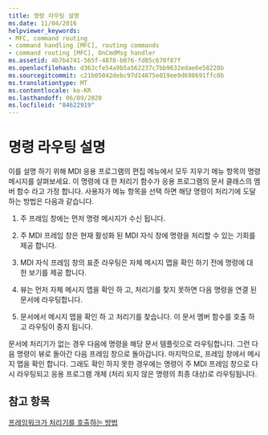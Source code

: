 ```yaml
---
title: 명령 라우팅 설명
ms.date: 11/04/2016
helpviewer_keywords:
- MFC, command routing
- command handling [MFC], routing commands
- command routing [MFC], OnCmdMsg handler
ms.assetid: 4b7b4741-565f-4878-b076-fd85c670f87f
ms.openlocfilehash: d362cfe54a9b5a562237c7bb9632edae6e58228b
ms.sourcegitcommit: c21b05042debc97d14875e019ee9d698691ffc0b
ms.translationtype: MT
ms.contentlocale: ko-KR
ms.lasthandoff: 06/09/2020
ms.locfileid: "84622919"
---
```

# <a name="command-routing-illustration"></a>명령 라우팅 설명

이를 설명 하기 위해 MDI 응용 프로그램의 편집 메뉴에서 모두 지우기 메뉴 항목의 명령 메시지를 살펴보세요. 이 명령에 대 한 처리기 함수가 응용 프로그램의 문서 클래스의 멤버 함수 라고 가정 합니다. 사용자가 메뉴 항목을 선택 하면 해당 명령이 처리기에 도달 하는 방법은 다음과 같습니다.

1. 주 프레임 창에는 먼저 명령 메시지가 수신 됩니다.

1. 주 MDI 프레임 창은 현재 활성화 된 MDI 자식 창에 명령을 처리할 수 있는 기회를 제공 합니다.

1. MDI 자식 프레임 창의 표준 라우팅은 자체 메시지 맵을 확인 하기 전에 명령에 대 한 보기를 제공 합니다.

1. 뷰는 먼저 자체 메시지 맵을 확인 하 고, 처리기를 찾지 못하면 다음 명령을 연결 된 문서에 라우팅합니다.

1. 문서에서 메시지 맵을 확인 하 고 처리기를 찾습니다. 이 문서 멤버 함수를 호출 하 고 라우팅이 중지 됩니다.

문서에 처리기가 없는 경우 다음에 명령을 해당 문서 템플릿으로 라우팅합니다. 그런 다음 명령이 뷰로 돌아간 다음 프레임 창으로 돌아갑니다. 마지막으로, 프레임 창에서 메시지 맵을 확인 합니다. 그래도 확인 하지 못한 경우에는 명령이 주 MDI 프레임 창으로 다시 라우팅되고 응용 프로그램 개체 (처리 되지 않은 명령의 최종 대상)로 라우팅됩니다.

## <a name="see-also"></a>참고 항목

[프레임워크가 처리기를 호출하는 방법](how-the-framework-calls-a-handler.md)
